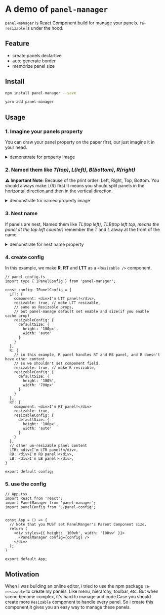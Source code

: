# A demo of `panel-manager`

`panel-manager` is React Component build for manage your panels. `re-resizable` is under the hood.

## Feature

- create panels declartive
- auto generate border
- memorize panel size

## Install

```bash
npm install panel-manager --save
```

```bash
yarn add panel-manager
```

## Usage

### 1. Imagine your panels property

You can draw your panel property on the paper first, our just imagine it in your head.

<details>
  <summary>demonstrate for property image</summary>
  <image alt="first step" src="https://gw.alipayobjects.com/mdn/rms_24f06c/afts/img/A*7BdxQoZFjwcAAAAAAAAAAAAAARQnAQ">
  </image>
</details>

### 2. Named them like *T(top)*, *L(left)*, *B(bottom)*, *R(right)*

**⚠️️ Important Note**: Because of the print order: Left, Right, Top, Bottom. You should always make L(R) first.It means you should split panels in the horizontal direction,and then in the vertical direction.

<details>
  <summary>demonstrate for named property image</summary>
  <image alt="second step" src="https://gw.alipayobjects.com/mdn/rms_24f06c/afts/img/A*npNYTLsE54UAAAAAAAAAAAAAARQnAQ">
  </image>
</details>


### 3. Nest name
If panels are nest, Named them like *TL(top left)*, *TLB(top left top, means the panel at the top left counter)*
remember the *T* and *L*  alway at the front of the name.

<details>
  <summary>demonstrate for nest name property</summary>
  <image alt="third step" src="https://gw.alipayobjects.com/mdn/rms_24f06c/afts/img/A*xaaSQbZuEG4AAAAAAAAAAAAAARQnAQ">
  </image>
</details>

### 4. create config

In this example, we make **R**, **RT** and **LTT** as a `<Resizable />` component.

```tsx
// panel-config.ts
import type { IPanelConfig } from 'panel-manager';

const config: IPanelConfig = {
  LTT: {
    component: <div>I'm LTT panel!</div>,
    resizable: true, // make LTT resizable,
    // same as Resizable props, 
    // but panel-manage default set enable and size(if you enable cache prop)
    resizableConfig: { 
      defaultSize: {
        height: '100px',
        width: 'auto'
      }
    }
  },
  R: {
    // in this example, R panel handles RT and RB panel, and R doesn't have other content
    // so we shouldn't set component field.
    resizable: true, // make R resizable,
    resizableConfig: {
      defaultSize: {
        height: '100%',
        width: '700px'
      }
    }
  },
  RT: {
    component: <div>I'm RT panel!</div>
    resizable: true,
    resizableConfig: {
      defaultSize: {
        height: '100px',
        width: 'auto'
      }
    }
  },
  // other un-resizable panel content
  LTR: <div>I'm LTR panel!</div>,
  RB: <div>I'm RB panel!</div>,
  LB: <div>I'm LB panel!</div>,
} 

export default config;
```

### 5. use the config

```tsx
// App.tsx
import React from 'react';
import PanelManager from 'panel-manager';
import panelConfig from './panel-config';


const App = () => {
  // Note that you MUST set PanelManger's Parent Component size.
  return (
    <div styles={{ height: '100vh', width: '100vw' }}>
      <PanelManager config={config} />
    </div>
  );
}

export default App;
```

## Motivation

When i was building an online editor, i tried to use the npm package `re-resizable` to create my panels. Like menu, hierarchy, toolbar, etc.
But when scene become complex, it's hard to manage and code.Case you should create more `Resizable` component to handle every panel.
So i create this component,it gives you an easy way to manage these panels.
